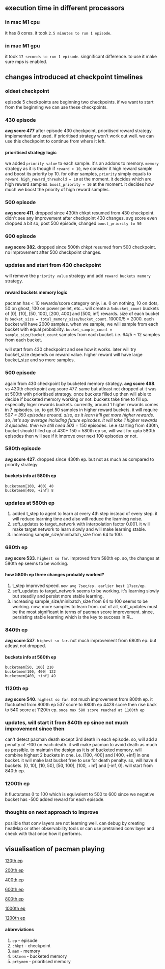 


## execution time in different processors
### in mac M1 cpu
it has 8 cores. it took `2.5 minutes to run 1 episode`.

### in mac M1 gpu
it took `17 seconds to run 1 episode`. singnificant difference. to use it make sure mps is enabled.

## changes introduced at checkpoint timelines
### oldest checkpoint
episode 5 checkpoints are beginning two checkpoints. if we want to start from the beginning we can use these checkpoints.

### 430 episode
**avg score 477**
after episode 430 checkpoint, prioritised reward strategy implemented and used.
if prioritised strategy won't work out well. we can use this checkpoint to continue from where it left.
#### prioritised strategy logic
we added `priority value` to each sample. it's an addons to memory. `memory` strategy as it is though
if `reward > 10`, we consider it high reward sample and boost its priority by 10.
for other samples, `priority` simply equals to `reward`.
`high_reward_threshold = 10` at the moment. it decides which are high reward samples.
`boost_priority = 10` at the moment. it decides how much we boost the priority of high reward samples.

### 500 episode
**avg score 411**. dropped since 430th chkpt
resumed from 430 checkpoint.
didn't see any improvement after checkpoint 430 changes. avg score even dropped a bit
so, post 500 episode, changed `boost_priority to 50`

### 600 episode
**avg score 382**. dropped since 500th chkpt
resumed from 500 checkpoint.
no improvement after 500 checkpoint changes.

### updates and start from 430 checkpoint
will remove the `priority value` strategy and add `reward buckets memory` strategy.
#### reward buckets memory logic
pacman has < 10 rewards/score category only. i.e. 0 on nothing, 10 on dots, 50 on ghost, 100 on power pellet, etc...
will create a `5=bucket_count` buckets of [0], [10], [50, 100], [200, 400] and [500, inf] rewards.
size of each bucket is `bucket_size = total_memory_size/bucket_count`. 10000/5 = 2000.
each bucket will have 2000 samples.
when we sample, we will sample from each bucket with equal probability. `bucket_sample_count = sample_size/bucket_count` samples from each bucket. i.e. 64/5 ~ 12 samples from each bucket.

will start from 430 checkpoint and see how it works. later will try bucket_size depends on reward value. higher reward will have large bucket_size and so more samples.
### 500 episode
again from 430 checkpoint by bucketed memory strategy.
**avg score 468**. vs 430th checkpoint avg score 477. same but atleast not dropped at it was at 500th with prioritised strategy.
once buckets filled up then will able to decide if bucketed memory working or not.
buckets take time to fill up. especially higer rewards buckets.
currently, around 1 higher rewards comes in 7 episodes. so, to get 50 samples in higher reward buckets. it will require 50*7 = 350 episodes around. also, as it learn it'll get more higher rewards. so, let's say average including future episodes. it will take 1 higher rewards 3 episodes. then we still need 50*3 = 150 episodes. i.e.e starting from 430th, bucket should filled up at 430+ 150 = 580th ep so, will wait for upto 580th episodes then will see if it improve over next 100 episodes or not.

### 580th episode
**avg score 427**. dropped since 430th ep. but not as much as compared to priority strategy
#### buckets info at 580th ep
```bucketmem[50, 100] 60
bucketmem[100, 400] 40
bucketmem[400, +inf] 8
```

### updates at 580th ep
1. added t_step to agent to learn at every 4th step instead of every step. it will reduce learning time and also will reduce the learning noise.
2. soft_updates to target_network with interpolation factor 0.001. it will make target network to learn slowly and will make learning stable.
3. increasing sample_size/minibatch_size from 64 to 100.

### 680th ep
**avg score 533**. `highest so far`. improved from 580th ep. so, the changes at 580th ep seems to be working.
#### how 580th ep three changes probably worked?
1. t_step improved speed. `now avg 7sec/ep. earlier best 17sec/ep`.
2. soft_updates to target_network seems to be working. it's learning slowly but steadily and persist more stable learning.
3. increasing sample_size/minibatch_size from 64 to 100 seems to be working. now, more samples to learn from.
out of all, soft_updates must be the most significant in terms of pacman score improvement. since, persisting stable learning which is the key to success in RL.

### 840th ep
**avg score 537**. `highest so far`. not much improvement from 680th ep. but atleast not dropped.
#### buckets info at 580th ep
```
bucketmem[50, 100] 210
bucketmem[100, 400] 122
bucketmem[400, +inf] 49
```
### 1120th ep
**avg score 540**. `highest so far`. not much improvement from 800th ep.
it fluctuated from 800th ep 537 score to 980th ep 4428 score then rise back to 540 score at 1120th ep. `once max 580 score reached at 1160th ep`

### updates, will start it from 840th ep since not much improvement since then
can't detect pacman death except 3rd death in each episode. so, will add a penalty of -100 on each death. it will make pacman to avoid death as much as possible. to maintain the design as it is of bucketed memory. will combine highest 2 buckets in one. i.e. [100, 400] and [400, +inf] in one bucket. it will make last bucket free to use for death penalty. so, will have 4 buckets. [0, 10], [10, 50], [50, 100], [100, +inf] and [-inf, 0]. will start from 840th ep.

### 1200th ep
it fluctutates 0 to 100 which is equivalent to 500 to 600 since we negative bucket has -500 added reward for each episode.

### thoughts on next approach to improve
posiible that conv layers are not learning well. can debug by creating heatMap or other observability tools or can use pretrained conv layer and check with that once how it performs.


## visualisation of pacman playing
[120th ep](./src/ep%20120.mp4)

[200th ep](./src/ep%20200.mp4)

[400th ep](./src/ep%20400.mp4)

[600th ep](./src/ep%20600.mp4)

[800th ep](./src/ep%20800.mp4)

[1000th ep](./src/ep%201000%20bktmem%20pos%20reward%20only.mp4)

[1200th ep](./src/ep%201200%20nbktmem.mp4)


#### abbreviations
1. `ep` - episode
2. `chkpt` - checkpoint
3. `mem` - memory
4. `bktmem` - bucketed memory
5. `prtymem` - prioritised memory